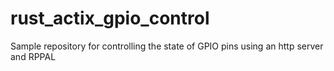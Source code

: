 # rust_actix_gpio_control
Sample repository for controlling the state of GPIO pins using an http server and RPPAL
